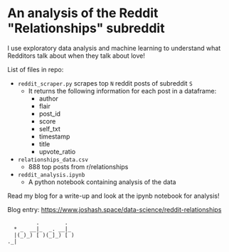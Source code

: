 # An analysis of the Reddit "Relationships" subreddit

I use exploratory data analysis and machine learning to understand what Redditors talk about when they talk about love! 


List of files in repo:
* ```reddit_scraper.py``` scrapes top ```N``` reddit posts of subreddit ```S```
  * It returns the following information for each post in a dataframe:
	 * author 
	 * flair 
	 * post_id 
	 * score 
	 * self_txt 
	 * timestamp 
	 * title 
	 * upvote_ratio
 * ```relationships_data.csv```
 	*  888 top posts from r/relationships
 * ```reddit_analysis.ipynb```
 	* A python notebook containing analysis of the data
	


Read my blog for a write-up and look at the ipynb notebook for analysis! 

Blog entry: https://www.joshash.space/data-science/reddit-relationships


```
         .        .  
  * _  __|_  _. __|_ 
  |(_)_) [ )(_]_) [ )
._|

```
